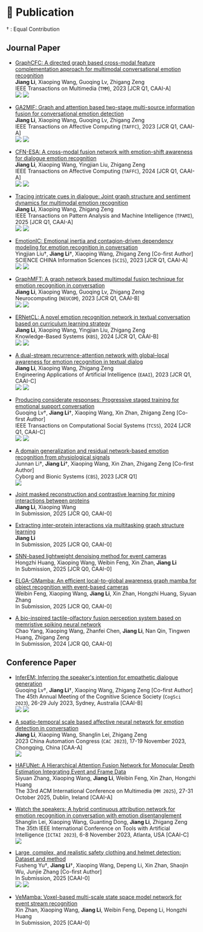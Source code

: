 
# 📰 Publication

† : Equal Contribution

<!-- <div class='paper-box'>
<div class='paper-box-image'><div class="badge">GraphCFC</div><img src='images/graphcfc.png' width="100%"></div>
<div class='paper-box-text' markdown="1">
<a href="https://doi.org/10.1109/TMM.2023.3260635" class="no-underline">GraphCFC: A directed graph based cross-modal feature complementation approach for multimodal conversational emotion recognition</a>  
**Jiang Li**, Xiaoping Wang, Guoqing Lv, Zhigang Zeng  
GraphCFC effectively extracts contextual and interactive information multimodal converesation. By employing multiple subspace extractors and a pair-wise cross-modal complementary (PairCC) strategy, GraphCFC alleviates the heterogeneity gap in multimodal fusion and extracts diverse information from multimodal dialogue graphs. GAT-MLP mitigates the over-smoothing issue in GNNs and offers a new structure for multimodal learning. By representing conversations as multimodal directed graphs and encoding various types of edges extracted from these graphs, the GAT-MLP layer is capable of precisely selecting crucial contextual and interactive information.
</div>
</div> -->

<!-- <div class='paper-box'>
<div class='paper-box-image'><div class="badge">TMM</div></div>
<div class='paper-box-text' markdown="1">
<a href="https://doi.org/10.1109/TMM.2023.3260635" class="no-underline">GraphCFC: A directed graph based cross-modal feature complementation approach for multimodal conversational emotion recognition</a>  
**Jiang Li**, Xiaoping Wang, Guoqing Lv, Zhigang Zeng  
IEEE Transactions on Multimedia (``TMM``), 2023 [JCR Q1, CAAI-A]  
[![](https://img.shields.io/badge/dynamic/json?logo=Google%20Scholar&url=https%3A%2F%2Fcdn.jsdelivr.net%2Fgh%2FLijfrank%2Flijfrank.github.io@google-scholar-stats%2Fgs_data.json&query=$['publications']['NesqTz8AAAAJ:as0KMg8qHbkC']['num_citations']&labelColor=f6f6f6&color=9cf&style=flat&label=Citations)](https://scholar.google.com/citations?view_op=view_citation&hl=en&user=NesqTz8AAAAJ&citation_for_view=NesqTz8AAAAJ:as0KMg8qHbkC) [![](https://img.shields.io/github/languages/code-size/lijfrank/GraphCFC?style=social)](https://github.com/lijfrank/GraphCFC)
</div>
</div> -->

## Journal Paper

- <a href="https://doi.org/10.1109/TMM.2023.3260635" class="no-underline">GraphCFC: A directed graph based cross-modal feature complementation approach for multimodal conversational emotion recognition</a>  
**Jiang Li**, Xiaoping Wang, Guoqing Lv, Zhigang Zeng  
IEEE Transactions on Multimedia (``TMM``), 2023 [JCR Q1, CAAI-A]  
[![](https://img.shields.io/badge/dynamic/json?logo=Google%20Scholar&url=https%3A%2F%2Fcdn.jsdelivr.net%2Fgh%2FLijfrank%2Flijfrank.github.io@google-scholar-stats%2Fgs_data.json&query=$['publications']['NesqTz8AAAAJ:as0KMg8qHbkC']['num_citations']&labelColor=f6f6f6&color=9cf&style=flat&label=Citations)](https://scholar.google.com/citations?view_op=view_citation&hl=en&user=NesqTz8AAAAJ&citation_for_view=NesqTz8AAAAJ:as0KMg8qHbkC) [![](https://img.shields.io/github/languages/code-size/lijfrank/GraphCFC?style=social)](https://github.com/lijfrank/GraphCFC)

- <a href="https://doi.org/10.1109/TAFFC.2023.3261279" class="no-underline">GA2MIF: Graph and attention based two-stage multi-source information fusion for conversational emotion detection</a>  
**Jiang Li**, Xiaoping Wang, Guoqing Lv, Zhigang Zeng  
IEEE Transactions on Affective Computing (``TAFFC``), 2023 [JCR Q1, CAAI-A]  
[![](https://img.shields.io/badge/dynamic/json?logo=Google%20Scholar&url=https%3A%2F%2Fcdn.jsdelivr.net%2Fgh%2FLijfrank%2Flijfrank.github.io@google-scholar-stats%2Fgs_data.json&query=$['publications']['NesqTz8AAAAJ:M_lZXyI38BkC']['num_citations']&labelColor=f6f6f6&color=9cf&style=flat&label=Citations)](https://scholar.google.com/citations?view_op=view_citation&hl=en&user=NesqTz8AAAAJ&citation_for_view=NesqTz8AAAAJ:M_lZXyI38BkC) [![](https://img.shields.io/github/languages/code-size/lijfrank/GA2MIF?style=social)](https://github.com/lijfrank/GA2MIF)

- <a href="https://doi.org/10.1109/TAFFC.2024.3389453" class="no-underline">CFN-ESA: A cross-modal fusion network with emotion-shift awareness for dialogue emotion recognition</a>  
**Jiang Li**, Xiaoping Wang, Yingjian Liu, Zhigang Zeng  
IEEE Transactions on Affective Computing (``TAFFC``), 2024 [JCR Q1, CAAI-A]  
[![](https://img.shields.io/badge/dynamic/json?logo=Google%20Scholar&url=https%3A%2F%2Fcdn.jsdelivr.net%2Fgh%2FLijfrank%2Flijfrank.github.io@google-scholar-stats%2Fgs_data.json&query=$['publications']['NesqTz8AAAAJ:idthP5jqfYAC']['num_citations']&labelColor=f6f6f6&color=9cf&style=flat&label=Citations)](https://scholar.google.com/citations?view_op=view_citation&hl=en&user=NesqTz8AAAAJ&citation_for_view=NesqTz8AAAAJ:idthP5jqfYAC) [![](https://img.shields.io/github/languages/code-size/lijfrank/CFN-ESA?style=social)](https://github.com/lijfrank/CFN-ESA)

- <a href="https://doi.org/10.1109/TPAMI.2025.3581236" class="no-underline">Tracing intricate cues in dialogue: Joint graph structure and sentiment dynamics for multimodal emotion recognition</a>  
**Jiang Li**, Xiaoping Wang, Zhigang Zeng  
IEEE Transactions on Pattern Analysis and Machine Intelligence (``TPAMI``), 2025 [JCR Q1, CAAI-A]  
[![](https://img.shields.io/badge/dynamic/json?logo=Google%20Scholar&url=https%3A%2F%2Fcdn.jsdelivr.net%2Fgh%2FLijfrank%2Flijfrank.github.io@google-scholar-stats%2Fgs_data.json&query=$['publications']['NesqTz8AAAAJ:WzTVkKNmPSkC']['num_citations']&labelColor=f6f6f6&color=9cf&style=flat&label=Citations)](https://scholar.google.com/citations?view_op=view_citation&hl=en&user=NesqTz8AAAAJ&citation_for_view=NesqTz8AAAAJ:WzTVkKNmPSkC) [![](https://img.shields.io/github/languages/code-size/lijfrank/GraphSmile?style=social)](https://github.com/lijfrank/GraphSmile)

- <a href="https://doi.org/10.1007/s11432-023-3908-6" class="no-underline">EmotionIC: Emotional inertia and contagion-driven dependency modeling for emotion recognition in conversation</a>  
Yingjian Liu†, **Jiang Li**†, Xiaoping Wang, Zhigang Zeng [Co-first Author]  
SCIENCE CHINA Information Sciences (``SCIS``), 2023 [JCR Q1, CAAI-A]  
[![](https://img.shields.io/badge/dynamic/json?logo=Google%20Scholar&url=https%3A%2F%2Fcdn.jsdelivr.net%2Fgh%2FLijfrank%2Flijfrank.github.io@google-scholar-stats%2Fgs_data.json&query=$['publications']['NesqTz8AAAAJ:rbGdIwl2e6cC']['num_citations']&labelColor=f6f6f6&color=9cf&style=flat&label=Citations)](https://scholar.google.com/citations?view_op=view_citation&hl=en&user=NesqTz8AAAAJ&citation_for_view=NesqTz8AAAAJ:rbGdIwl2e6cC) [![](https://img.shields.io/github/languages/code-size/lijfrank/EmotionIC?style=social)](https://github.com/lijfrank/EmotionIC)

- <a href="https://doi.org/10.1016/j.neucom.2023.126427" class="no-underline">GraphMFT: A graph network based multimodal fusion technique for emotion recognition in conversation</a>  
**Jiang Li**, Xiaoping Wang, Guoqing Lv, Zhigang Zeng  
Neurocomputing (``NEUCOM``), 2023 [JCR Q1, CAAI-B]  
[![](https://img.shields.io/badge/dynamic/json?logo=Google%20Scholar&url=https%3A%2F%2Fcdn.jsdelivr.net%2Fgh%2FLijfrank%2Flijfrank.github.io@google-scholar-stats%2Fgs_data.json&query=$['publications']['NesqTz8AAAAJ:q0uBw5dMOAkC']['num_citations']&labelColor=f6f6f6&color=9cf&style=flat&label=Citations)](https://scholar.google.com/citations?view_op=view_citation&hl=en&user=NesqTz8AAAAJ&citation_for_view=NesqTz8AAAAJ:q0uBw5dMOAkC) [![](https://img.shields.io/github/languages/code-size/lijfrank/GraphMFT?style=social)](https://github.com/lijfrank/GraphMFT)

- <a href="https://doi.org/10.1016/j.knosys.2024.111434" class="no-underline">ERNetCL: A novel emotion recognition network in textual conversation based on curriculum learning strategy</a>  
**Jiang Li**, Xiaoping Wang, Yingjian Liu, Zhigang Zeng  
Knowledge-Based Systems (``KBS``), 2024 [JCR Q1, CAAI-B]  
[![](https://img.shields.io/badge/dynamic/json?logo=Google%20Scholar&url=https%3A%2F%2Fcdn.jsdelivr.net%2Fgh%2FLijfrank%2Flijfrank.github.io@google-scholar-stats%2Fgs_data.json&query=$['publications']['NesqTz8AAAAJ:g_UdREhPGEoC']['num_citations']&labelColor=f6f6f6&color=9cf&style=flat&label=Citations)](https://scholar.google.com/citations?view_op=view_citation&hl=en&user=NesqTz8AAAAJ&citation_for_view=NesqTz8AAAAJ:g_UdREhPGEoC) [![](https://img.shields.io/github/languages/code-size/lijfrank/ERNetCL?style=social)](https://github.com/lijfrank/ERNetCL)

- <a href="https://doi.org/10.1016/j.engappai.2023.107530" class="no-underline">A dual-stream recurrence-attention network with global–local awareness for emotion recognition in textual dialog</a>  
**Jiang Li**, Xiaoping Wang, Zhigang Zeng  
Engineering Applications of Artificial Intelligence (``EAAI``), 2023 [JCR Q1, CAAI-C]  
[![](https://img.shields.io/badge/dynamic/json?logo=Google%20Scholar&url=https%3A%2F%2Fcdn.jsdelivr.net%2Fgh%2FLijfrank%2Flijfrank.github.io@google-scholar-stats%2Fgs_data.json&query=$['publications']['NesqTz8AAAAJ:txeM2kYbVNMC']['num_citations']&labelColor=f6f6f6&color=9cf&style=flat&label=Citations)](https://scholar.google.com/citations?view_op=view_citation&hl=en&user=NesqTz8AAAAJ&citation_for_view=NesqTz8AAAAJ:txeM2kYbVNMC) [![](https://img.shields.io/github/languages/code-size/lijfrank/DualRAN?style=social)](https://github.com/lijfrank/DualRAN)

- <a href="https://doi.org/10.1109/TCSS.2024.3477531" class="no-underline">Producing considerate responses: Progressive staged training for emotional support conversation</a>  
Guoqing Lv†, **Jiang Li**†, Xiaoping Wang, Xin Zhan, Zhigang Zeng [Co-first Author]  
IEEE Transactions on Computational Social Systems (``TCSS``), 2024 [JCR Q1, CAAI-C]  
[![](https://img.shields.io/badge/dynamic/json?logo=Google%20Scholar&url=https%3A%2F%2Fcdn.jsdelivr.net%2Fgh%2FLijfrank%2Flijfrank.github.io@google-scholar-stats%2Fgs_data.json&query=$['publications']['NesqTz8AAAAJ:X4-KO54GjGYC']['num_citations']&labelColor=f6f6f6&color=9cf&style=flat&label=Citations)](https://scholar.google.com/citations?view_op=view_citation&hl=en&user=NesqTz8AAAAJ&citation_for_view=NesqTz8AAAAJ:X4-KO54GjGYC) [![](https://img.shields.io/github/languages/code-size/lijfrank/BlenderBot-ThTra?style=social)](https://github.com/lijfrank/BlenderBot-ThTra)

- <a href="https://doi.org/10.34133/cbsystems.0074" class="no-underline">A domain generalization and residual network-based emotion recognition from physiological signals</a>  
Junnan Li†, **Jiang Li**†, Xiaoping Wang, Xin Zhan, Zhigang Zeng [Co-first Author]  
Cyborg and Bionic Systems (``CBS``), 2023 [JCR Q1]  
[![](https://img.shields.io/badge/dynamic/json?logo=Google%20Scholar&url=https%3A%2F%2Fcdn.jsdelivr.net%2Fgh%2FLijfrank%2Flijfrank.github.io@google-scholar-stats%2Fgs_data.json&query=$['publications']['NesqTz8AAAAJ:BJtnxTr0fRcC']['num_citations']&labelColor=f6f6f6&color=9cf&style=flat&label=Citations)](https://scholar.google.com/citations?view_op=view_citation&hl=en&user=NesqTz8AAAAJ&citation_for_view=NesqTz8AAAAJ:BJtnxTr0fRcC) <!-- [![](https://img.shields.io/github/languages/code-size/lijfrank/DGR-ERPS?style=social)](https://github.com/lijfrank/DGR-ERPS) -->

- <a href="https://arxiv.org/abs/2503.04650" class="no-underline">Joint masked reconstruction and contrastive learning for mining interactions between proteins</a>  
**Jiang Li**, Xiaoping Wang  
In Submission, 2025 [JCR Q0, CAAI-0]

- <a href="https://arxiv.org/abs/2501.17589" class="no-underline">Extracting inter-protein interactions via multitasking graph structure learning</a>  
**Jiang Li**  
In Submission, 2025 [JCR Q0, CAAI-0]

- <a href="" class="no-underline">SNN-based lightweight denoising method for event cameras</a>  
Hongzhi Huang, Xiaoping Wang, Weibin Feng, Xin Zhan, **Jiang Li**  
In Submission, 2025 [JCR Q0, CAAI-0]

- <a href="" class="no-underline">ELGA-GMamba: An efficient local-to-global awareness graph mamba for object recognition with event-based cameras</a>  
Weibin Feng, Xiaoping Wang, **Jiang Li**, Xin Zhan, Hongzhi Huang, Siyuan Zhang  
In Submission, 2025 [JCR Q0, CAAI-0]

- <a href="" class="no-underline">A bio-inspired tactile-olfactory fusion perception system based on memristive spiking neural network</a>  
Chao Yang, Xiaoping Wang, Zhanfei Chen, **Jiang Li**, Nan Qin, Tingwen Huang, Zhigang Zeng  
In Submission, 2024 [JCR Q0, CAAI-0]

## Conference Paper

- <a href="https://escholarship.org/uc/item/0dk8x579" class="no-underline">InferEM: Inferring the speaker's intention for empathetic dialogue generation</a>  
Guoqing Lv†, **Jiang Li**†, Xiaoping Wang, Zhigang Zeng [Co-first Author]  
The 45th Annual Meeting of the Cognitive Science Society (``CogSci 2023``), 26-29 July 2023, Sydney, Australia [CAAI-B]  
[![](https://img.shields.io/badge/dynamic/json?logo=Google%20Scholar&url=https%3A%2F%2Fcdn.jsdelivr.net%2Fgh%2FLijfrank%2Flijfrank.github.io@google-scholar-stats%2Fgs_data.json&query=$['publications']['NesqTz8AAAAJ:NtCmTCuxid4C']['num_citations']&labelColor=f6f6f6&color=9cf&style=flat&label=Citations)](https://scholar.google.com/citations?view_op=view_citation&hl=en&user=NesqTz8AAAAJ&citation_for_view=NesqTz8AAAAJ:NtCmTCuxid4C) [![](https://img.shields.io/github/languages/code-size/lijfrank/InferEM?style=social)](https://github.com/lijfrank/InferEM)

- <a href="https://doi.org/10.1109/CAC59555.2023.10451247" class="no-underline">A spatio-temporal scale based affective neural network for emotion detection in conversation</a>  
**Jiang Li**, Xiaoping Wang, Shanglin Lei, Zhigang Zeng  
2023 China Automation Congress (``CAC 2023``), 17-19 November 2023, Chongqing, China [CAA-A]  
[![](https://img.shields.io/badge/dynamic/json?logo=Google%20Scholar&url=https%3A%2F%2Fcdn.jsdelivr.net%2Fgh%2FLijfrank%2Flijfrank.github.io@google-scholar-stats%2Fgs_data.json&query=$['publications']['NesqTz8AAAAJ:Kqc1aDSOPooC']['num_citations']&labelColor=f6f6f6&color=9cf&style=flat&label=Citations)](https://scholar.google.com/citations?view_op=view_citation&hl=en&user=NesqTz8AAAAJ&citation_for_view=NesqTz8AAAAJ:Kqc1aDSOPooC)

- <a href="" class="no-underline">HAFUNet: A Hierarchical Attention Fusion Network for Monocular Depth Estimation Integrating Event and Frame Data</a>  
Siyuan Zhang, Xiaoping Wang, **Jiang Li**, Weibin Feng, Xin Zhan, Hongzhi Huang  
The 33rd ACM International Conference on Multimedia (``MM 2025``), 27-31 October 2025, Dublin, Ireland [CAAI-A]

- <a href="https://doi.org/10.1109/ICTAI59109.2023.00133" class="no-underline">Watch the speakers: A hybrid continuous attribution network for emotion recognition in conversation with emotion disentanglement</a>  
Shanglin Lei, Xiaoping Wang, Guanting Dong, **Jiang Li**, Zhigang Zeng  
The 35th IEEE International Conference on Tools with Artificial Intelligence (``ICTAI 2023``), 6-8 November 2023, Atlanta, USA [CAAI-C]  
[![](https://img.shields.io/badge/dynamic/json?logo=Google%20Scholar&url=https%3A%2F%2Fcdn.jsdelivr.net%2Fgh%2FLijfrank%2Flijfrank.github.io@google-scholar-stats%2Fgs_data.json&query=$['publications']['NesqTz8AAAAJ:GYcXSSpN504C']['num_citations']&labelColor=f6f6f6&color=9cf&style=flat&label=Citations)](https://scholar.google.com/citations?view_op=view_citation&hl=en&user=NesqTz8AAAAJ&citation_for_view=NesqTz8AAAAJ:GYcXSSpN504C) <!-- [![](https://img.shields.io/github/languages/code-size/lijfrank/HCAN?style=social)](https://github.com/lijfrank/HCAN) -->

- <a href="https://arxiv.org/abs/2306.02098" class="no-underline">Large, complex, and realistic safety clothing and helmet detection: Dataset and method</a>  
Fusheng Yu†, **Jiang Li**†, Xiaoping Wang, Depeng Li, Xin Zhan, Shaojin Wu, Junjie Zhang [Co-first Author]  
In Submission, 2025 [CAAI-0]  
[![](https://img.shields.io/badge/dynamic/json?logo=Google%20Scholar&url=https%3A%2F%2Fcdn.jsdelivr.net%2Fgh%2FLijfrank%2Flijfrank.github.io@google-scholar-stats%2Fgs_data.json&query=$['publications']['NesqTz8AAAAJ:hHIA4WEVY-EC']['num_citations']&labelColor=f6f6f6&color=9cf&style=flat&label=Citations)](https://scholar.google.com/citations?view_op=view_citation&hl=en&user=NesqTz8AAAAJ&citation_for_view=NesqTz8AAAAJ:hHIA4WEVY-EC) [![](https://img.shields.io/github/languages/code-size/lijfrank/SFCHD-SCALE?style=social)](https://github.com/lijfrank/SFCHD-SCALE)

- <a href="" class="no-underline">VeMamba: Voxel-based multi-scale state space model network for event stream recognition</a>  
Xin Zhan, Xiaoping Wang, **Jiang Li**, Weibin Feng, Depeng Li, Hongzhi Huang  
In Submission, 2025 [CAAI-0]

<!-- - <a class="no-underline">A novel text classification approach based on meta-path similarities and graph neural networks</a>  
H. Wang, **Jiang Li**, Q. Zhou, L. Ge  
The 33rd International Conference on Software Engineering and Knowledge Engineering (``SEKE 2021``), 1-10 July 2021, Pittsburgh, Pennsylvania, USA [CAAI C]

- <a class="no-underline">Discovering the lonely among the students with weighted graph neural networks</a>  
Q. Zhou, **Jiang Li**, Y. Tang, H. Wang  
The 32nd IEEE International Conference on Tools with Artificial Intelligence (``ICTAI 2020``), 9–11 November 2020, Virtual Conference [CAAI C]

- <a class="no-underline">Identifying loners from their project collaboration records - a graph-based approach</a>  
Q. Zhou, **Jiang Li**, Y. Tang, L. Ge  
The 13th International Conference on Knowledge Science, Engineering and Management (``KSEM 2020``), 28–30 August 2020, Hangzhou, China [CAAI C]

## Invention Patent
- A method, device, and computer for identifying psychological states of students (ZL202010406747.2)  
**Jiang Li**, Q. Zhou, C. Yin, J. Ou, H. Wang, X. Shi, W. Peng, D. Yang   
China National Intellectual Property Administration, 2023 -->